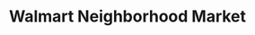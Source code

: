 ---
title: "Walmart Neighborhood Market"
url: /cary/walmart-neighborhood-market/
shop: supermarket
---